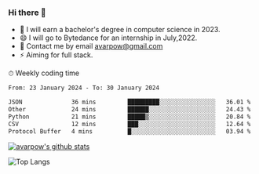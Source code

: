 ### Hi there 👋
<!--I have been a GitHub member for [![Years Badge](https://badges.pufler.dev/years/avarpow)](https://badges.pufler.dev)-->
- 🌱 I will earn a bachelor's degree in computer science in 2023.
- 😄 I will go to Bytedance for an internship in July,2022.
- 💬 Contact me by email avarpow@gmail.com
- ⚡ Aiming for full stack.

<!--💻 Coding Activity Logging

[![Commits Badge](https://badges.pufler.dev/commits/weekly/avarpow)](https://badges.pufler.dev)-->

⏱ Weekly coding time
<!--START_SECTION:waka-->

```txt
From: 23 January 2024 - To: 30 January 2024

JSON              36 mins         █████████░░░░░░░░░░░░░░░░   36.01 %
Other             24 mins         ██████░░░░░░░░░░░░░░░░░░░   24.43 %
Python            21 mins         █████▒░░░░░░░░░░░░░░░░░░░   20.84 %
CSV               12 mins         ███░░░░░░░░░░░░░░░░░░░░░░   12.64 %
Protocol Buffer   4 mins          █░░░░░░░░░░░░░░░░░░░░░░░░   03.94 %
```

<!--END_SECTION:waka-->

[![avarpow's github stats](https://github-readme-stats.vercel.app/api?username=avarpow&count_private=true&show_icons=true&hide=issues&hide_border=true)](https://github.com/anuraghazra/github-readme-stats)

![Top Langs](https://github-readme-stats.vercel.app/api/top-langs/?username=avarpow&layout=compact&hide_border=true) 
<!--[![avarpow's wakatime stats](https://github-readme-stats.vercel.app/api/wakatime?username=avarpow)](https://github.com/anuraghazra/github-readme-stats)-->
